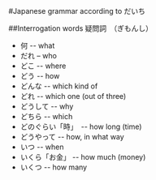 #Japanese grammar according to だいち

##Interrogation words 疑問詞　（ぎもんし）
* 何 -- what
* だれ – who
* どこ -- where
* どう -- how
* どんな -- which kind of
* どれ -- which one (out of three)
* どうして -- why
* どちら -- which
* どのぐらい「時」　-- how long (time)
* どうやって -- how, in what way
* いつ -- when
* いくら「お金」 -- how much (money)
* いくつ -- how many